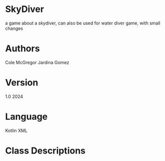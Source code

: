 # SkyDiver
a game about a skydiver, can also be used for water diver game, with small changes

# Authors
Cole McGregor
Jardina Gomez

# Version
1.0 2024

# Language
Kotlin
XML


# Class Descriptions

